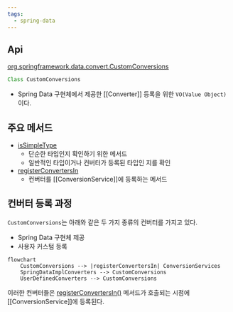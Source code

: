 ```yaml
---
tags:
  - spring-data
---
```

## Api

[org.springframework.data.convert.CustomConversions](https://docs.spring.io/spring-data/commons/docs/current/api/org/springframework/data/convert/CustomConversions.html)

```java
Class CustomConversions
```

- Spring Data 구현체에서 제공한 [[Converter]] 등록을 위한 `VO(Value Object)`이다.

## 주요 메서드

- [isSimpleType](https://docs.spring.io/spring-data/commons/docs/current/api/org/springframework/data/convert/CustomConversions.html#isSimpleType(java.lang.Class))
	- 단순한 타입인지 확인하기 위한 메서드
	- 일반적인 타입이거나 컨버터가 등록된 타입인 지를 확인
- [registerConvertersIn](https://docs.spring.io/spring-data/commons/docs/current/api/org/springframework/data/convert/CustomConversions.html#registerConvertersIn(org.springframework.core.convert.converter.ConverterRegistry))
	- 컨버터를 [[ConversionService]]에 등록하는 메서드
## 컨버터 등록 과정

`CustomConversions`는 아래와 같은 두 가지 종류의 컨버터를 가지고 있다.

- Spring Data 구현체 제공
- 사용자 커스텀 등록

```mermaid
flowchart
    CustomConversions --> |registerConvertersIn| ConversionServices
    SpringDataImplConverters --> CustomConversions
    UserDefinedConverters --> CustomConversions
```

이러한 컨버터들은 [registerConvertersIn()](https://docs.spring.io/spring-data/commons/docs/current/api/org/springframework/data/convert/CustomConversions.html#registerConvertersIn(org.springframework.core.convert.converter.ConverterRegistry)) 메서드가 호출되는 시점에 [[ConversionService]]에 등록된다.
